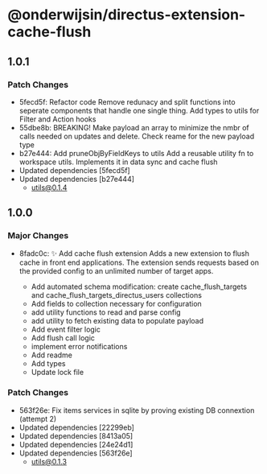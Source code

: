 # @onderwijsin/directus-extension-cache-flush

## 1.0.1

### Patch Changes

- 5fecd5f: Refactor code
  Remove redunacy and split functions into seperate components that handle one single thing. Add types to utils for Filter and Action hooks
- 55dbe8b: BREAKING! Make payload an array to minimize the nmbr of calls needed on updates and delete. Check reame for the new payload type
- b27e444: Add pruneObjByFieldKeys to utils
  Add a reusable utility fn to workspace utils. Implements it in data sync and cache flush
- Updated dependencies [5fecd5f]
- Updated dependencies [b27e444]
  - utils@0.1.4

## 1.0.0

### Major Changes

- 8fadc0c: ✨ Add cache flush extension
  Adds a new extension to flush cache in front end applications. The extension sends requests based on the provided config to an unlimited number of target apps.

  - Add automated schema modification: create cache_flush_targets and cache_flush_targets_directus_users collections
  - Add fields to collection necessary for configuration
  - add utility functions to read and parse config
  - add utility to fetch existing data to populate payload
  - Add event filter logic
  - Add flush call logic
  - implement error notifications
  - Add readme
  - Add types
  - Update lock file

### Patch Changes

- 563f26e: Fix items services in sqlite by proving existing DB connextion (attempt 2)
- Updated dependencies [22299eb]
- Updated dependencies [8413a05]
- Updated dependencies [24e24d1]
- Updated dependencies [563f26e]
  - utils@0.1.3
